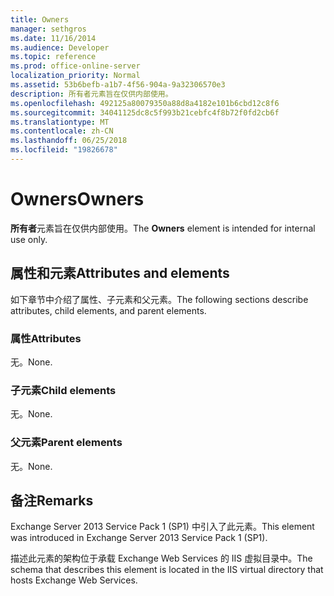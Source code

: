 ```yaml
---
title: Owners
manager: sethgros
ms.date: 11/16/2014
ms.audience: Developer
ms.topic: reference
ms.prod: office-online-server
localization_priority: Normal
ms.assetid: 53b6befb-a1b7-4f56-904a-9a32306570e3
description: 所有者元素旨在仅供内部使用。
ms.openlocfilehash: 492125a80079350a88d8a4182e101b6cbd12c8f6
ms.sourcegitcommit: 34041125dc8c5f993b21cebfc4f8b72f0fd2cb6f
ms.translationtype: MT
ms.contentlocale: zh-CN
ms.lasthandoff: 06/25/2018
ms.locfileid: "19826678"
---
```

# <a name="owners"></a><span data-ttu-id="14b67-103">Owners</span><span class="sxs-lookup"><span data-stu-id="14b67-103">Owners</span></span>

<span data-ttu-id="14b67-104">**所有者**元素旨在仅供内部使用。</span><span class="sxs-lookup"><span data-stu-id="14b67-104">The **Owners** element is intended for internal use only.</span></span> 

## <a name="attributes-and-elements"></a><span data-ttu-id="14b67-105">属性和元素</span><span class="sxs-lookup"><span data-stu-id="14b67-105">Attributes and elements</span></span>

<span data-ttu-id="14b67-106">如下章节中介绍了属性、子元素和父元素。</span><span class="sxs-lookup"><span data-stu-id="14b67-106">The following sections describe attributes, child elements, and parent elements.</span></span>
  
### <a name="attributes"></a><span data-ttu-id="14b67-107">属性</span><span class="sxs-lookup"><span data-stu-id="14b67-107">Attributes</span></span>

<span data-ttu-id="14b67-108">无。</span><span class="sxs-lookup"><span data-stu-id="14b67-108">None.</span></span>
  
### <a name="child-elements"></a><span data-ttu-id="14b67-109">子元素</span><span class="sxs-lookup"><span data-stu-id="14b67-109">Child elements</span></span>

<span data-ttu-id="14b67-110">无。</span><span class="sxs-lookup"><span data-stu-id="14b67-110">None.</span></span>
  
### <a name="parent-elements"></a><span data-ttu-id="14b67-111">父元素</span><span class="sxs-lookup"><span data-stu-id="14b67-111">Parent elements</span></span>

<span data-ttu-id="14b67-112">无。</span><span class="sxs-lookup"><span data-stu-id="14b67-112">None.</span></span>
  
## <a name="remarks"></a><span data-ttu-id="14b67-113">备注</span><span class="sxs-lookup"><span data-stu-id="14b67-113">Remarks</span></span>

<span data-ttu-id="14b67-114">Exchange Server 2013 Service Pack 1 (SP1) 中引入了此元素。</span><span class="sxs-lookup"><span data-stu-id="14b67-114">This element was introduced in Exchange Server 2013 Service Pack 1 (SP1).</span></span>
  
<span data-ttu-id="14b67-115">描述此元素的架构位于承载 Exchange Web Services 的 IIS 虚拟目录中。</span><span class="sxs-lookup"><span data-stu-id="14b67-115">The schema that describes this element is located in the IIS virtual directory that hosts Exchange Web Services.</span></span>
  

